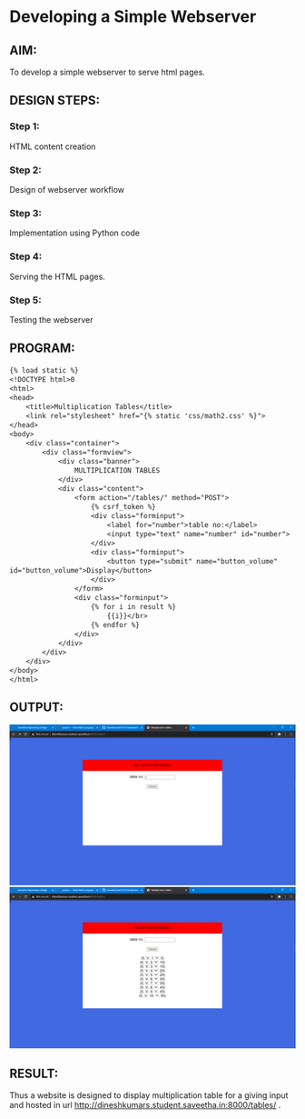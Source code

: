 # Developing a Simple Webserver
## AIM:
To develop a simple webserver to serve html pages.

## DESIGN STEPS:
### Step 1: 
HTML content creation
### Step 2:
Design of webserver workflow
### Step 3:
Implementation using Python code
### Step 4:
Serving the HTML pages.
### Step 5:
Testing the webserver

## PROGRAM:
```
{% load static %}
<!DOCTYPE html>0
<html>
<head>
    <title>Multiplication Tables</title>
    <link rel="stylesheet" href="{% static 'css/math2.css' %}">
</head>
<body>
    <div class="container">
        <div class="formview">
            <div class="banner">
                MULTIPLICATION TABLES
            </div>
            <div class="content">
                <form action="/tables/" method="POST">
                    {% csrf_token %}
                    <div class="forminput">
                        <label for="number">table no:</label>
                        <input type="text" name="number" id="number">
                    </div>                    
                    <div class="forminput">
                        <button type="submit" name="button_volume" id="button_volume">Display</button>
                    </div>
                </form>
                <div class="forminput">
                    {% for i in result %}
                        {{i}}</br>
                    {% endfor %}
                </div>
            </div>
        </div>
    </div>
</body>
</html>
```

## OUTPUT:
![output](static/img/a1.png)
![output](static/img/a2.png)

## RESULT:
Thus a website is designed to display multiplication table for a giving input and hosted in url http://dineshkumars.student.saveetha.in:8000/tables/ . 
